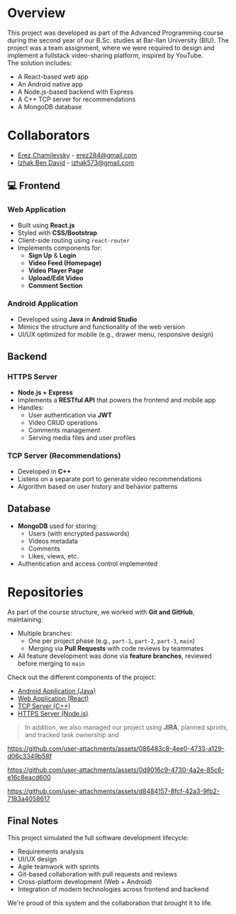 # Overview
This project was developed as part of the Advanced Programming course during the second year of our B.Sc. studies at Bar-Ilan University (BIU). The project was a team assignment, where we were required to design and implement a fullstack video-sharing platform, inspired by YouTube.
<br/>
The solution includes:
- A React-based web app
- An Android native app
- A Node.js-based backend with Express
- A C++ TCP server for recommendations
- A MongoDB database
  
# Collaborators
- [Erez Chamilevsky](https://github.com/ErezChamilevsky) - erez284@gmail.com
- [Izhak Ben David](https://github.com/Izhakbd) - izhak573@gmail.com 

## 💻 Frontend

### Web Application
- Built using **React.js**
- Styled with **CSS/Bootstrap**
- Client-side routing using `react-router`
- Implements components for:
  - **Sign Up** & **Login**
  - **Video Feed (Homepage)**
  - **Video Player Page**
  - **Upload/Edit Video**
  - **Comment Section**

### Android Application
- Developed using **Java** in **Android Studio**
- Mimics the structure and functionality of the web version
- UI/UX optimized for mobile (e.g., drawer menu, responsive design)


## Backend

### HTTPS Server
- **Node.js + Express**
- Implements a **RESTful API** that powers the frontend and mobile app
- Handles:
  - User authentication via **JWT**
  - Video CRUD operations
  - Comments management
  - Serving media files and user profiles

### TCP Server (Recommendations)
- Developed in **C++**
- Listens on a separate port to generate video recommendations
- Algorithm based on user history and behavior patterns

## Database
- **MongoDB** used for storing:
  - Users (with encrypted passwords)
  - Videos metadata
  - Comments
  - Likes, views, etc.
- Authentication and access control implemented

# Repositories
As part of the course structure, we worked with **Git and GitHub**, maintaining:
- Multiple branches:
  - One per project phase (e.g., `part-1`, `part-2`, `part-3`, `main`)
  - Merging via **Pull Requests** with code reviews by teammates
- All feature development was done via **feature branches**, reviewed before merging to `main`
<p>Check out the different components of the project:</p>

<ul>
  <li>
    <a href="https://github.com/ErezChamilevsky/ProjectAndroidVersion/tree/part3Main" target="_blank">
      Android Application (Java)
    </a>
  </li>
  <li>
    <a href="https://github.com/ErezChamilevsky/Project-Part1" target="_blank">
      Web Application (React)
    </a>
  </li>
  <li>
    <a href="https://github.com/Izhakbd/CPP-TCP-Server/tree/main" target="_blank">
      TCP Server (C++)
    </a>
  </li>
  <li>
    <a href="https://github.com/ErezChamilevsky/youtubeProjectServer" target="_blank">
      HTTPS Server (Node.js)
    </a>
  </li>
</ul>

> In addition, we also managed our project using **JIRA**, planned sprints, and tracked task ownership and 



https://github.com/user-attachments/assets/086483c8-4ee0-4733-a129-d06c3349b58f


https://github.com/user-attachments/assets/0d9016c9-4730-4a2e-85c6-e16c8eacd600


https://github.com/user-attachments/assets/d8484157-8fcf-42a3-9fb2-7183a4058617

## Final Notes

This project simulated the full software development lifecycle:
- Requirements analysis
- UI/UX design
- Agile teamwork with sprints
- Git-based collaboration with pull requests and reviews
- Cross-platform development (Web + Android)
- Integration of modern technologies across frontend and backend

We're proud of this system and the collaboration that brought it to life.

